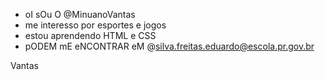 - oI sOu O @MinuanoVantas
- me interesso por esportes e jogos 
- estou aprendendo HTML e CSS
- pODEM mE eNCONTRAR eM @silva.freitas.eduardo@escola.pr.gov.br

<!---
MinuanoVantas/MinuanoVantas is a ✨ special ✨ repository because its `README.md` (this file) appears on your GitHub profile.
You can click the Preview link to take a look at your changes.
--->
Vantas
